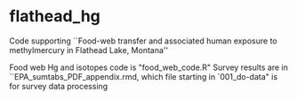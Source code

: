 # flathead_hg
Code supporting ``Food-web transfer and associated human exposure to methylmercury in Flathead Lake, Montana''

Food web Hg and isotopes  code is "food_web_code.R"
Survey results are in ``EPA_sumtabs_PDF_appendix.rmd, which file starting in `001_do-data" is for survey data processing
